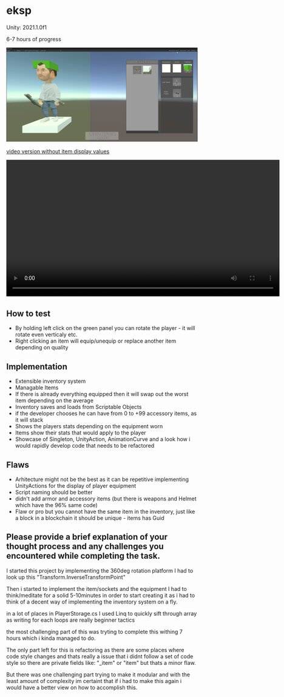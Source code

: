# eksp
Unity: 2021.1.0f1

6-7 hours of progress

<img src="documentation/demoImg.png"  width="720">

[video version without item display values](documentation/demo.mp4)

<video width="720" controls>
  <source src="documentation/demo.mp4" type="video/mp4">
</video>

## How to test
- By holding left click on the green panel you can rotate the player - it will rotate even verticaly etc.
- Right clicking an item will equip/unequip or replace another item depending on quality
## Implementation

- Extensible inventory system
- Managable Items
- If there is already everything equipped then it will swap out the worst item depending on the average
- Inventory saves and loads from Scriptable Objects
- if the developer chooses he can have from 0 to +99 accessory items, as it will stack
- Shows the players stats depending on the equipment worn
- Items show their stats that would apply to the player
- Showcase of Singleton, UnityAction, AnimationCurve and a look how i would rapidly develop code that needs to be refactored

## Flaws

- Arhitecture might not be the best as it can be repetitive implementing UnityActions for the display of player equipment
- Script naming should be better
- didn't add armor and accessory items (but there is weapons and Helmet which have the 96% same code)
- Flaw or pro but you cannot have the same item in the inventory, just like a block in a blockchain it should be unique - items has Guid


## Please provide a brief explanation of your thought process and any challenges you encountered while completing the task.

I started this project by implementing the 360deg rotation platform 
I had to look up this "Transform.InverseTransformPoint"

Then i started to implement the item/sockets and the equipment
I had to think/meditate for a solid 5-10minutes in order to start creating it as i had to think of a decent way of implementing the inventory system on a fly.

in a lot of places in PlayerStorage.cs I used Linq to quickly sift through array as writing for each loops are really beginner tactics

the most challenging part of this was tryting to complete this withing 7 hours which i kinda managed to do.

The only part left for this is refactoring as there are some places where code style changes and thats really a issue that i didnt follow a set of code style so there are private fields like: "_item" or "item" but thats a minor flaw.

But there was one challenging part trying to make it modular and with the least amount of complexity im certaint that if i had to make this again i would have a better view on how to accomplish this.